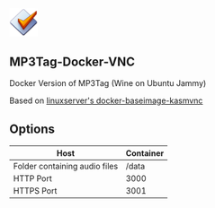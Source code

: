 <img src="icon/logo.png?raw=true" width="10%" height="10%">

## MP3Tag-Docker-VNC

Docker Version of MP3Tag (Wine on Ubuntu Jammy)

Based on [linuxserver's docker-baseimage-kasmvnc](https://github.com/linuxserver/docker-baseimage-kasmvnc)



 ## Options
| Host  | Container|
| ------------- | ------------- |
| Folder containing audio files  | /data |
| HTTP Port  | 3000  |
| HTTPS Port  | 3001  |
